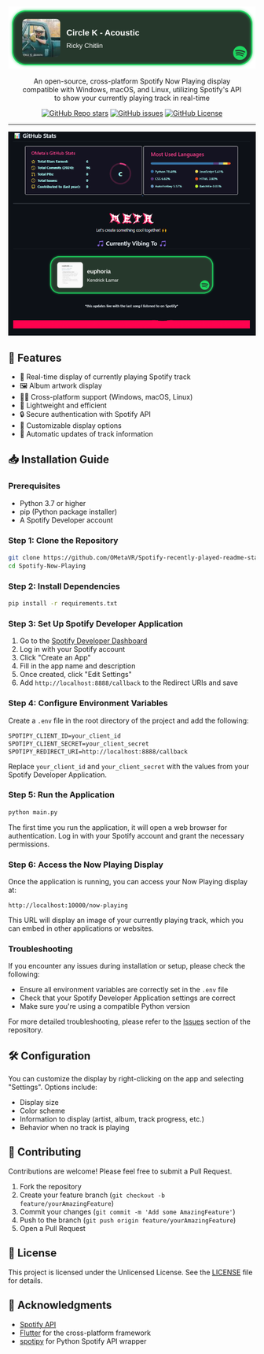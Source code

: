 <div align="center">
  <img width="600" src="images/banner.png" alt="Spotify Now Playing Logo">

An open-source, cross-platform Spotify Now Playing display<br />
compatible with Windows, macOS, and Linux, utilizing Spotify's API<br />
to show your currently playing track in real-time

<a href="https://github.com/OMetaVR/Spotify-recently-played-readme-status/stargazers"><img src="https://img.shields.io/github/stars/OMetaVR/Spotify-recently-played-readme-status?style=flat-square" alt="GitHub Repo stars"></a>
<a href="https://github.com/OMetaVR/Spotify-recently-played-readme-status/issues"><img src="https://img.shields.io/github/issues/OMetaVR/Spotify-recently-played-readme-status?style=flat-square" alt="GitHub issues"></a>
<a href="https://github.com/OMetaVR/Spotify-recently-played-readme-status/LICENSE"><img src="https://img.shields.io/github/license/OMetaVR/Spotify-recently-played-readme-status?style=flat-square" alt="GitHub License"></a>

---

![Spotify Now Playing Desktop](images/screenshot.png)

</div>

## 🌟 Features

- 🎵 Real-time display of currently playing Spotify track
- 🖼️ Album artwork display
- 👨‍💻 Cross-platform support (Windows, macOS, Linux)
- 🚀 Lightweight and efficient
- 🔒 Secure authentication with Spotify API
- 🎨 Customizable display options
- 🔄 Automatic updates of track information

## 📥 Installation Guide

### Prerequisites

- Python 3.7 or higher
- pip (Python package installer)
- A Spotify Developer account

### Step 1: Clone the Repository

```bash
git clone https://github.com/OMetaVR/Spotify-recently-played-readme-status.git
cd Spotify-Now-Playing
```

### Step 2: Install Dependencies

```bash
pip install -r requirements.txt
```

### Step 3: Set Up Spotify Developer Application

1. Go to the [Spotify Developer Dashboard](https://developer.spotify.com/dashboard/)
2. Log in with your Spotify account
3. Click "Create an App"
4. Fill in the app name and description
5. Once created, click "Edit Settings"
6. Add `http://localhost:8888/callback` to the Redirect URIs and save

### Step 4: Configure Environment Variables

Create a `.env` file in the root directory of the project and add the following:

```
SPOTIPY_CLIENT_ID=your_client_id
SPOTIPY_CLIENT_SECRET=your_client_secret
SPOTIPY_REDIRECT_URI=http://localhost:8888/callback
```

Replace `your_client_id` and `your_client_secret` with the values from your Spotify Developer Application.

### Step 5: Run the Application

```bash
python main.py
```

The first time you run the application, it will open a web browser for authentication. Log in with your Spotify account and grant the necessary permissions.

### Step 6: Access the Now Playing Display

Once the application is running, you can access your Now Playing display at:

```
http://localhost:10000/now-playing
```

This URL will display an image of your currently playing track, which you can embed in other applications or websites.

### Troubleshooting

If you encounter any issues during installation or setup, please check the following:

- Ensure all environment variables are correctly set in the `.env` file
- Check that your Spotify Developer Application settings are correct
- Make sure you're using a compatible Python version

For more detailed troubleshooting, please refer to the [Issues](https://github.com/OMetaVR/Spotify-recently-played-readme-status/issues) section of the repository.

## 🛠️ Configuration

You can customize the display by right-clicking on the app and selecting "Settings". Options include:

- Display size
- Color scheme
- Information to display (artist, album, track progress, etc.)
- Behavior when no track is playing

## 🤝 Contributing

Contributions are welcome! Please feel free to submit a Pull Request.

1. Fork the repository
2. Create your feature branch (`git checkout -b feature/yourAmazingFeature`)
3. Commit your changes (`git commit -m 'Add some AmazingFeature'`)
4. Push to the branch (`git push origin feature/yourAmazingFeature`)
5. Open a Pull Request

## 📄 License

This project is licensed under the Unlicensed License. See the [LICENSE](LICENSE) file for details.

## 🙏 Acknowledgments

- [Spotify API](https://developer.spotify.com/documentation/web-api)
- [Flutter](https://flutter.dev) for the cross-platform framework
- [spotipy](https://github.com/plamere/spotipy) for Python Spotify API wrapper
